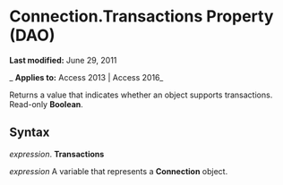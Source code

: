
# Connection.Transactions Property (DAO)

 **Last modified:** June 29, 2011

 _ **Applies to:** Access 2013 | Access 2016_

Returns a value that indicates whether an object supports transactions. Read-only  **Boolean**.


## Syntax

 _expression_. **Transactions**

 _expression_ A variable that represents a **Connection** object.

